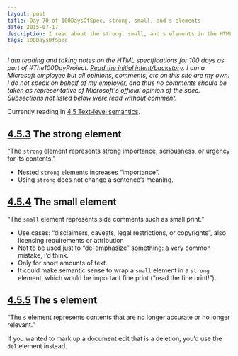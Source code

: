 ```yaml
---
layout: post
title: Day 70 of 100DaysOfSpec, strong, small, and s elements
date: 2015-07-17
description: I read about the strong, small, and s elements in the HTML spec.
tags: 100DaysOfSpec
---
```


*I am reading and taking notes on the HTML specifications for 100 days as part of #The100DayProject. [Read the initial intent/backstory](http://melanie-richards.com/blog/100-day-project). I am a Microsoft employee but all opinions, comments, etc on this site are my own. I do not speak on behalf of my employer, and thus no comments should be taken as representative of Microsoft's official opinion of the spec. Subsections not listed below were read without comment.*

Currently reading in [4.5 Text-level semantics](http://www.w3.org/TR/html5/text-level-semantics.html#text-level-semantics).

## [4.5.3](http://www.w3.org/TR/html5/text-level-semantics.html#the-strong-element) The strong element

“The `strong` element represents strong importance, seriousness, or urgency for its contents.”

* Nested `strong` elements increases “importance”.
* Using `strong` does not change a sentence’s meaning.

## [4.5.4](http://www.w3.org/TR/html5/text-level-semantics.html#the-small-element) The small element

“The `small` element represents side comments such as small print.”

* Use cases: “disclaimers, caveats, legal restrictions, or copyrights”, also licensing requirements or attribution
* Not to be used just to “de-emphasize” something: a very common mistake, I’d think.
* Only for short amounts of text.
* It could make semantic sense to wrap a `small` element in a `strong` element, which would be important fine print (“read the fine print!”).

## [4.5.5](http://www.w3.org/TR/html5/text-level-semantics.html#the-s-element) The s element

“The `s` element represents contents that are no longer accurate or no longer relevant.”

If you wanted to mark up a document edit that is a deletion, you’d use the `del` element instead.